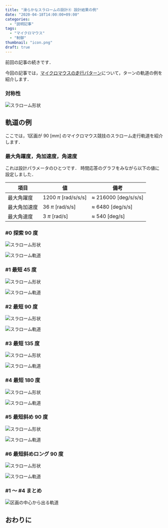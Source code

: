 ```yaml
---
title: "滑らかなスラロームの設計④ 設計結果の例"
date: "2020-04-18T14:00:00+09:00"
categories:
  - "説明記事"
tags:
  - "マイクロマウス"
  - "制御"
thumbnail: "icon.png"
draft: true
---
```


前回の記事の続きです．

<!--more-->

今回の記事では，[マイクロマウスの走行パターン](/posts/2017-09-03-pattern-of-turn/)について，ターンの軌道の例を紹介します．

### 対称性

![スラローム形状](shape/shape_1_xy.svg)

## 軌道の例

ここでは，1区画が 90 [mm] のマイクロマウス競技のスラローム走行軌道を紹介します．

### 最大角躍度，角加速度，角速度

これは設計パラメータのひとつです．
時間応答のグラフをみながら以下の値に設定しました．

| 項目         | 値                     | 備考                         |
| ------------ | ---------------------- | ---------------------------- |
| 最大角躍度   | 1200 $\pi$ [rad/s/s/s] | $\approx$ 216000 [deg/s/s/s] |
| 最大角加速度 | 36 $\pi$ [rad/s/s]     | $\approx$ 6480 [deg/s/s]     |
| 最大角速度   | 3 $\pi$ [rad/s]        | $\approx$ 540 [deg/s]        |

### #0 探索 90 度

![スラローム形状](shape/shape_0_xy.svg)

![スラローム軌道](shape/shape_0_t.svg)

### #1 最短 45 度

![スラローム形状](shape/shape_1_xy.svg)

![スラローム軌道](shape/shape_1_t.svg)

### #2 最短 90 度

![スラローム形状](shape/shape_2_xy.svg)

![スラローム軌道](shape/shape_2_t.svg)

### #3 最短 135 度

![スラローム形状](shape/shape_3_xy.svg)

![スラローム軌道](shape/shape_3_t.svg)

### #4 最短 180 度

![スラローム形状](shape/shape_4_xy.svg)

![スラローム軌道](shape/shape_4_t.svg)

### #5 最短斜め 90 度

![スラローム形状](shape/shape_5_xy.svg)

![スラローム軌道](shape/shape_5_t.svg)

### #6 最短斜めロング 90 度

![スラローム形状](shape/shape_6_xy.svg)

![スラローム軌道](shape/shape_6_t.svg)

### #1 〜 #4 まとめ

![区画の中心から出る軌道](shape_1_stack.svg)

## おわりに

<script type="text/x-mathjax-config">
    MathJax.Hub.Config({tex2jax: {inlineMath: [['$','$'], ['\\(','\\)']]}});
</script>

